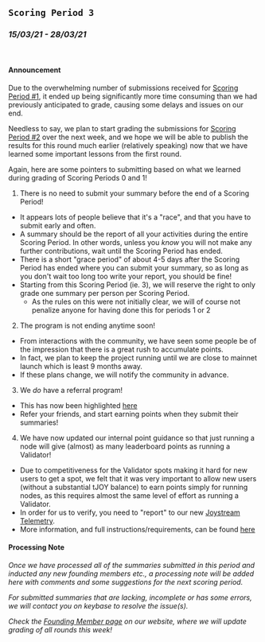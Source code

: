 ## `Scoring Period 3`
### _15/03/21 - 28/03/21_
<br>


#### Announcement

Due to the overwhelming number of submissions received for [Scoring Period #1](/scoring-periods/1.md), it ended up being significantly more time consuming than we had previously anticipated to grade, causing some delays and issues on our end.

Needless to say, we plan to start grading the submissions for [Scoring Period #2](/scoring-periods/2.md) over the next week, and we hope we will be able to publish the results for this round much earlier (relatively speaking) now that we have learned some important lessons from the first round.

Again, here are some pointers to submitting based on what we learned during grading of Scoring Periods 0 and 1!

1. There is no need to submit your summary before the end of a Scoring Period!
  - It appears lots of people believe that it's a "race", and that you have to submit early and often.
  - A summary should be the report of all your activities during the entire Scoring Period. In other words, unless you _know_ you will not make any further contributions, wait until the Scoring Period has ended.
  - There is a short "grace period" of about 4-5 days after the Scoring Period has ended where you can submit your summary, so as long as you don't wait too long too write your report, you should be fine!
  - Starting from this Scoring Period (ie. 3), we will reserve the right to only grade one summary per person per Scoring Period.
    - As the rules on this were not initially clear, we will of course not penalize anyone for having done this for periods 1 or 2
2. The program is not ending anytime soon!
  - From interactions with the community, we have seen some people be of the impression that there is a great rush to accumulate points.
  - In fact, we plan to keep the project running until we are close to mainnet launch which is least 9 months away.
  - If these plans change, we will notify the community in advance.
3. We _do_ have a referral program!
  - This has now been highlighted [here](/README.md#referral-program)
  - Refer your friends, and start earning points when they submit their summaries!
4. We have now updated our internal point guidance so that just running a node will give (almost) as many leaderboard points as running a Validator!
  - Due to competitiveness for the Validator spots making it hard for new users to get a spot, we felt that it was very important to allow new users (without a substantial tJOY balance) to earn points simply for running nodes, as this requires almost the same level of effort as running a Validator.
  - In order for us to verify, you need to "report" to our new [Joystream Telemetry](https://telemetry.joystream.org/).
  - More information, and full instructions/requirements, can be found [here](/CONTRIBUTIONS.md#network-integrity)


#### Processing Note

_Once we have processed all of the summaries submitted in this period and inducted any new founding members etc., a processing note will be added here with comments and some suggestions for the next scoring period._

_For submitted summaries that are lacking, incomplete or has some errors, we will contact you on keybase to resolve the issue(s)._

_Check the [Founding Member page](https://www.joystream.org/founding-members) on our website, where we will update grading of all rounds this week!_

